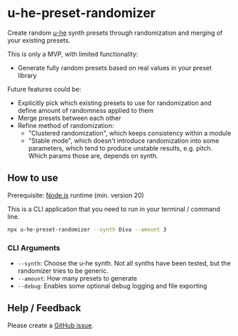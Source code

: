 # u-he-preset-randomizer

Create random [u-he](https://u-he.com/) synth presets through randomization and merging of your existing presets.

This is only a MVP, with limited functionality:
* Generate fully random presets based on real values in your preset library

Future features could be:
* Explicitly pick which existing presets to use for randomization and define amount of randomness applied to them
* Merge presets between each other
* Refine method of randomization:
  * "Clustered randomization", which keeps consistency within a module
  * "Stable mode", which doesn't introduce randomization into some parameters, which tend to produce unstable results, e.g. pitch. Which params those are, depends on synth.

## How to use

Prerequisite: [Node.js](https://nodejs.org/en) runtime (min. version 20)

This is a CLI application that you need to run in your terminal / command line.

```bash
npx u-he-preset-randomizer --synth Diva --amount 3
```

### CLI Arguments

* `--synth`: Choose the u-he synth. Not all synths have been tested, but the randomizer tries to be generic.
* `--amount`: How many presets to generate
* `--debug`: Enables some optional debug logging and file exporting

## Help / Feedback

Please create a [GitHub issue](https://github.com/Fannon/u-he-preset-randomizer/issues).
